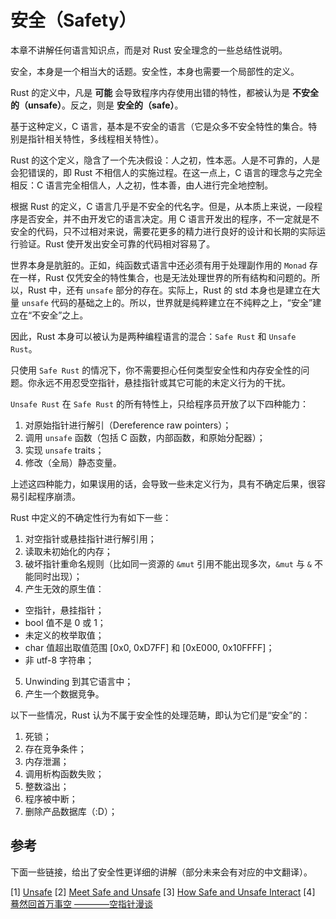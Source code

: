 # 安全（Safety）

本章不讲解任何语言知识点，而是对 Rust 安全理念的一些总结性说明。

安全，本身是一个相当大的话题。安全性，本身也需要一个局部性的定义。

Rust 的定义中，凡是 **可能** 会导致程序内存使用出错的特性，都被认为是 **不安全的（unsafe）**。反之，则是 **安全的（safe）**。

基于这种定义，C 语言，基本是不安全的语言（它是众多不安全特性的集合。特别是指针相关特性，多线程相关特性）。

Rust 的这个定义，隐含了一个先决假设：人之初，性本恶。人是不可靠的，人是会犯错误的，即 Rust 不相信人的实施过程。在这一点上，C 语言的理念与之完全相反：C 语言完全相信人，人之初，性本善，由人进行完全地控制。

根据 Rust 的定义，C 语言几乎是不安全的代名字。但是，从本质上来说，一段程序是否安全，并不由开发它的语言决定。用 C 语言开发出的程序，不一定就是不安全的代码，只不过相对来说，需要花更多的精力进行良好的设计和长期的实际运行验证。Rust 使开发出安全可靠的代码相对容易了。

世界本身是肮脏的。正如，纯函数式语言中还必须有用于处理副作用的 `Monad` 存在一样，Rust 仅凭安全的特性集合，也是无法处理世界的所有结构和问题的。所以，Rust 中，还有 `unsafe` 部分的存在。实际上，Rust 的 std 本身也是建立在大量 `unsafe` 代码的基础之上的。所以，世界就是纯粹建立在不纯粹之上，“安全”建立在“不安全”之上。

因此，Rust 本身可以被认为是两种编程语言的混合：`Safe Rust` 和 `Unsafe Rust`。

只使用 `Safe Rust` 的情况下，你不需要担心任何类型安全性和内存安全性的问题。你永远不用忍受空指针，悬挂指针或其它可能的未定义行为的干扰。

`Unsafe Rust` 在 `Safe Rust` 的所有特性上，只给程序员开放了以下四种能力：

1. 对原始指针进行解引（Dereference raw pointers）；
2. 调用 `unsafe` 函数（包括 C 函数，内部函数，和原始分配器）；
3. 实现 `unsafe` traits；
4. 修改（全局）静态变量。

上述这四种能力，如果误用的话，会导致一些未定义行为，具有不确定后果，很容易引起程序崩溃。

Rust 中定义的不确定性行为有如下一些：

1. 对空指针或悬挂指针进行解引用；
2. 读取未初始化的内存；
3. 破坏指针重命名规则（比如同一资源的 `&mut` 引用不能出现多次，`&mut` 与 `&` 不能同时出现）；
4. 产生无效的原生值：
  - 空指针，悬挂指针；
  - bool 值不是 0 或 1；
  - 未定义的枚举取值；
  - char 值超出取值范围 [0x0, 0xD7FF] 和 [0xE000, 0x10FFFF]；
  - 非 utf-8 字符串；
5. Unwinding 到其它语言中；
6. 产生一个数据竞争。

以下一些情况，Rust 认为不属于安全性的处理范畴，即认为它们是“安全”的：

1. 死锁；
2. 存在竞争条件；
3. 内存泄漏；
4. 调用析构函数失败；
5. 整数溢出；
6. 程序被中断；
7. 删除产品数据库（:D）；




## 参考

下面一些链接，给出了安全性更详细的讲解（部分未来会有对应的中文翻译）。

[1] [Unsafe](http://doc.rust-lang.org/book/unsafe.html) 
[2] [Meet Safe and Unsafe](http://doc.rust-lang.org/nightly/nomicon/meet-safe-and-unsafe.html) 
[3] [How Safe and Unsafe Interact](http://doc.rust-lang.org/nightly/nomicon/safe-unsafe-meaning.html) 
[4] [蓦然回首万事空 ————空指针漫谈](http://jimhuang.cn/2015/09/12/%E8%93%A6%E7%84%B6%E5%9B%9E%E9%A6%96%E4%B8%87%E4%BA%8B%E7%A9%BA%20%E2%80%94%E2%80%94%E2%80%94%E2%80%94%E7%A9%BA%E6%8C%87%E9%92%88%E6%BC%AB%E8%B0%88/) 



